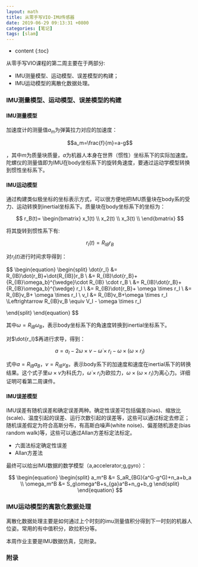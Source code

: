 ```yaml
---
layout: math
title: 从零手写VIO-IMU传感器
date: 2019-06-29 09:13:31 +0800
categories: [笔记] 
tags: [slam]
---
```


* content
{:toc}

从零手写VIO课程的第二周主要在于两部分:

* IMU测量模型、运动模型、误差模型的构建；
* IMU运动模型的离散化数据处理。


### IMU测量模型、运动模型、误差模型的构建

#### IMU测量模型

加速度计的测量值$a_m$为弹簧拉力对应的加速度：

$$a_m=\frac{f}{m}=a-g$$

，其中$m$为质量块质量，$a$为机器人本身在世界（惯性）坐标系下的实际加速度。
陀螺仪的测量值即为IMU在body坐标系下的旋转角速度，要通过运动学模型转换到惯性坐标系下。

#### IMU运动模型

通过构建类似极坐标的坐标表示方式，可以很方便地把IMU质量块在body系的受力、运动转换到inertial坐标系下。质量块在body坐标系下的坐标为：

$$
r_B(t)=
\begin{bmatrix}
x_1(t) \\
x_2(t) \\
x_3(t) \\
\end{bmatrix}
$$

将其旋转到惯性系下有:

$$
r_I(t)=R_{IB}r_B
$$

对$r_I(t)$进行时间求导得到：

$$
\begin{equation}
\begin{split}
	\dot{r_I} &= R_{IB}\dot{r_B}+\dot{R_{IB}}r_B \\
			  &= R_{IB}\dot{r_B}+{R_{IB}\omega_b}^{\wedge}\cdot R_{IB} \cdot r_B \\
			  &= R_{IB}\dot{r_B}+{R_{IB}\omega_b}^{\wedge} r_I \\
			  &= R_{IB}\dot{r_B}+ \omega \times r_I \\
			  &= R_{IB}v_B+ \omega \times r_I \\
	v_I &= R_{IB}v_B+\omega \times r_I \Leftrightarrow R_{IB}v_B \equiv V_I - \omega \times r_I

\end{split}
\end{equation}
$$

其中$\omega=R_{IB}\omega_B$，表示body坐标系下的角速度转换到inertial坐标系下。

对$\dot{r_I}$再进行求导，得到：

$$a = a_I -2\omega \times v - \dot{\omega} \times r_I - \omega \times (\omega \times r_I)$$

式中$a=R_{IB}a_B$，$v=R_{IB}v_B$，表示body系下的加速度和速度在inertial系下的转换结果。这个式子里$\omega \times v$为科氏力，$\dot{\omega} \times r_I$为欧拉力，$\omega \times (\omega \times r_I)$为离心力。详细证明可看第二周课件。

#### IMU误差模型

IMU误差有随机误差和确定误差两种。确定性误差可包括偏差(bias)、缩放比(scale)、温度引起的误差、运行次数引起的误差等，这些可以通过标定去修正；随机误差假定为符合高斯分布，有高斯白噪声(white noise)、偏差随机游走(bias random walk)等，这些可以通过Allan方差标定法标定。

* 六面法标定确定性误差
* Allan方差法

最终可以给出IMU数据的数学模型（a,accelerator;g,gyro）：

$$
	\begin{equation}
	\begin{split}
		a_m^B &= S_aR_{BG}(a^G-g^G)+n_a+b_a \\
		\omega_m^B  &= S_g\omega^B+s_{ga}a^B+n_g+b_g
	\end{split}
	\end{equation}
$$

### IMU运动模型的离散化数据处理

离散化数据处理主要是如何通过上个时刻的imu测量值积分得到下一时刻的机器人位姿。常用的有中值积分，欧拉积分等。

本周作业主要是IMU数据仿真，见附录。

### 附录

<center><object data="/files/vio/2week/hm.pdf" width="700" height="1500" type='application/pdf'></object></center>
